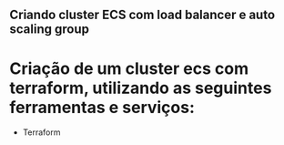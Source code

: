 ## Criando cluster ECS com load balancer e auto scaling group

# Criação de um cluster ecs com terraform, utilizando as seguintes ferramentas e serviços:

* Terraform
